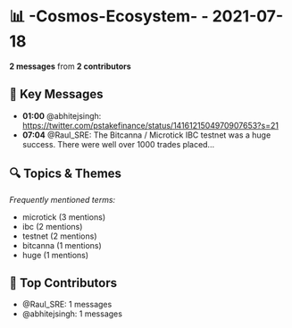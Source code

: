 # 📊 -Cosmos-Ecosystem- - 2021-07-18
**2 messages** from **2 contributors**

## 💬 Key Messages
- **01:00** @abhitejsingh: https://twitter.com/pstakefinance/status/1416121504970907653?s=21
- **07:04** @Raul_SRE: The Bitcanna / Microtick IBC testnet was a huge success.  There were well over 1000 trades placed...

## 🔍 Topics & Themes
*Frequently mentioned terms:*
- microtick (3 mentions)
- ibc (2 mentions)
- testnet (2 mentions)
- bitcanna (1 mentions)
- huge (1 mentions)

## 👥 Top Contributors
- @Raul_SRE: 1 messages
- @abhitejsingh: 1 messages